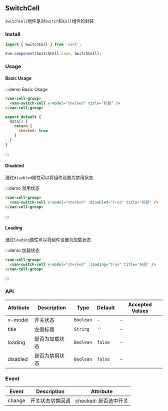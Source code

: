## SwitchCell

`SwitchCell`组件是对`Switch`和`Cell`组件的封装

<script>
export default {
  data() {
    return {
      checked: true
    }
  }
}
</script>

### Install
``` javascript
import { SwitchCell } from 'vant';

Vue.component(SwitchCell.name, SwitchCell);
```

### Usage

#### Basic Usage

:::demo Basic Usage
```html
<van-cell-group>
  <van-switch-cell v-model="checked" title="标题" />
</van-cell-group>
```

```javascript
export default {
  data() {
    return {
      checked: true
    }
  }
}
```
:::

#### Disabled
通过`disabled`属性可以将组件设置为禁用状态

:::demo 禁用状态
```html
<van-cell-group>
  <van-switch-cell v-model="checked" :disabled="true" title="标题" />
</van-cell-group>
```
:::

#### Loading
通过`loading`属性可以将组件设置为加载状态

:::demo 加载状态
```html
<van-cell-group>
  <van-switch-cell v-model="checked" :loading="true" title="标题" />
</van-cell-group>
```
:::

### API

| Attribute | Description | Type | Default | Accepted Values |
|-----------|-----------|-----------|-------------|-------------|
| v-model | 开关状态 | `Boolean` | - | - |
| title | 左侧标题 |  `String` | `''` | - |
| loading | 是否为加载状态 |  `Boolean` | `false` | - |
| disabled | 是否为禁用状态 |  `Boolean` | `false` | - |

### Event

| Event | Description | Attribute |
|-----------|-----------|-----------|
| change | 开关状态切换回调 | checked: 是否选中开关 |